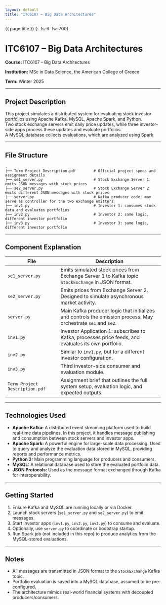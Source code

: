 ```yaml
---
layout: default
title: "ITC6107 – Big Data Architectures"
---
```


{{ page.title }}
{: .fs-6 .fw-700}


# ITC6107 – Big Data Architectures

**Course:** ITC6107 – Big Data Architectures  

**Institution:** MSc in Data Science, the American College of Greece

**Term:** Winter 2025

---

## Project Description

This project simulates a distributed system for evaluating stock investor portfolios using Apache Kafka, MySQL, Apache Spark, and Python.  
Two stock exchange servers emit daily price updates, while three investor-side apps process these updates and evaluate portfolios.  
A MySQL database collects evaluations, which are analyzed using Spark.

---

## File Structure

```plaintext
.
├── Term Project Description.pdf        # Official project specs and assignment details
├── se1_server.py                       # Stock Exchange Server 1: emits JSON messages with stock prices
├── se2_server.py                       # Stock Exchange Server 2: emits different JSON messages with stock prices
├── server.py                           # Kafka producer code; may serve as controller for the two exchange emitters
├── inv1.py                             # Investor 1: consumes stock data and evaluates portfolios
├── inv2.py                             # Investor 2: same logic, different investor portfolio
├── inv3.py                             # Investor 3: same logic, different investor portfolio
```

---

## Component Explanation

| File             | Description |
|------------------|-------------|
| `se1_server.py`  | Emits simulated stock prices from Exchange Server 1 to Kafka topic `StockExchange` in JSON format. |
| `se2_server.py`  | Emits prices from Exchange Server 2. Designed to simulate asynchronous market activity. |
| `server.py`      | Main Kafka producer logic that initializes and controls the emission process. May orchestrate `se1` and `se2`. |
| `inv1.py`        | Investor Application 1: subscribes to Kafka, processes price feeds, and evaluates its own portfolio. |
| `inv2.py`        | Similar to `inv1.py`, but for a different investor configuration. |
| `inv3.py`        | Third investor-side consumer and evaluation module. |
| `Term Project Description.pdf` | Assignment brief that outlines the full system setup, evaluation logic, and expected outputs. |

---

## Technologies Used

- **Apache Kafka:** A distributed event streaming platform used to build real-time data pipelines. In this project, it handles message publishing and consumption between stock servers and investor apps.
- **Apache Spark:** A powerful engine for large-scale data processing. Used to query and analyze the evaluation data stored in MySQL, providing reports and performance metrics.
- **Python 3:** Main programming language for producers and consumers.
- **MySQL:** A relational database used to store the evaluated portfolio data.
- **JSON Protocols:** Used as the message format exchanged through Kafka for interoperability.

---

## Getting Started

1. Ensure Kafka and MySQL are running locally or via Docker.
2. Launch stock servers (`se1_server.py` and `se2_server.py`) to emit messages.
3. Start investor apps (`inv1.py`, `inv2.py`, `inv3.py`) to consume and evaluate.
4. Optionally, use `server.py` to coordinate or bootstrap startup.
5. Run Spark job (not included in this repo) to produce analytics from the MySQL-stored evaluations.

---

## Notes

- All messages are transmitted in JSON format to the `StockExchange` Kafka topic.
- Portfolio evaluation is saved into a MySQL database, assumed to be pre-configured.
- The architecture mimics real-world financial systems with decoupled producers/consumers.
